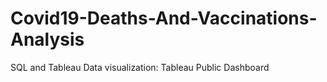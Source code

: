 # Covid19-Deaths-And-Vaccinations-Analysis
SQL and Tableau
Data visualization: Tableau Public Dashboard
